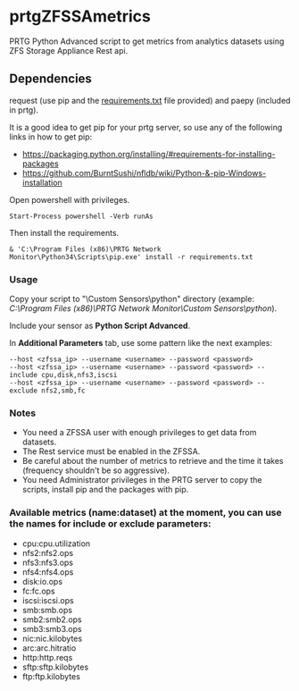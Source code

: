 # prtgZFSSAmetrics

PRTG Python Advanced script to get metrics from analytics datasets using ZFS Storage Appliance Rest api.

## Dependencies

request (use pip and the [requirements.txt](requirements.txt) file provided) and paepy (included in prtg).

It is a good idea to get pip for your prtg server, so use any of the following links in how to get pip:

* <https://packaging.python.org/installing/#requirements-for-installing-packages>
* <https://github.com/BurntSushi/nfldb/wiki/Python-&-pip-Windows-installation>

Open powershell with privileges.

```text
Start-Process powershell -Verb runAs
```

Then install the requirements.

```text
& 'C:\Program Files (x86)\PRTG Network Monitor\Python34\Scripts\pip.exe' install -r requirements.txt
```

### Usage

Copy your script to "\Custom Sensors\python" directory (example: *C:\Program Files (x86)\PRTG Network Monitor\Custom Sensors\python*).

Include your sensor as **Python Script Advanced**.

In **Additional Parameters** tab, use some pattern like the next examples:

    --host <zfssa_ip> --username <username> --password <password>
    --host <zfssa_ip> --username <username> --password <password> --include cpu,disk,nfs3,iscsi
    --host <zfssa_ip> --username <username> --password <password> --exclude nfs2,smb,fc

### Notes

* You need a ZFSSA user with enough privileges to get data from datasets.
* The Rest service must be enabled in the ZFSSA.
* Be careful about the number of metrics to retrieve and the time it takes (frequency shouldn't be so aggressive).
* You need Administrator privileges in the PRTG server to copy the scripts, install pip and the packages with pip.


### Available metrics (name:dataset) at the moment, you can use the names for include or exclude parameters:

* cpu:cpu.utilization
* nfs2:nfs2.ops
* nfs3:nfs3.ops
* nfs4:nfs4.ops
* disk:io.ops
* fc:fc.ops
* iscsi:iscsi.ops
* smb:smb.ops
* smb2:smb2.ops
* smb3:smb3.ops
* nic:nic.kilobytes
* arc:arc.hitratio
* http:http.reqs
* sftp:sftp.kilobytes
* ftp:ftp.kilobytes
